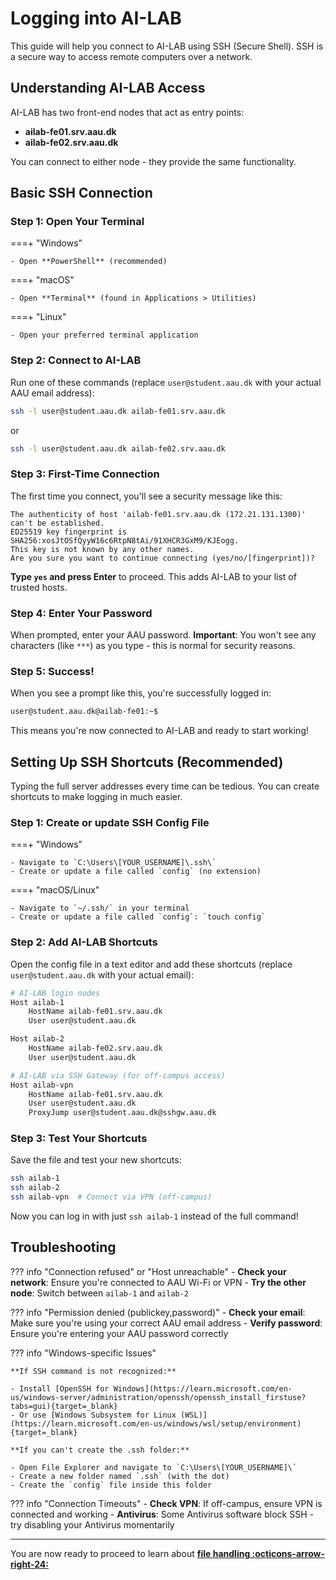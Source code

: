 # Logging into AI-LAB

This guide will help you connect to AI-LAB using SSH (Secure Shell). SSH is a secure way to access remote computers over a network.

## Understanding AI-LAB Access

AI-LAB has two front-end nodes that act as entry points:

- **ailab-fe01.srv.aau.dk**
- **ailab-fe02.srv.aau.dk**

You can connect to either node - they provide the same functionality.

## Basic SSH Connection

### Step 1: Open Your Terminal

===+ "Windows"

    - Open **PowerShell** (recommended)

===+ "macOS"

    - Open **Terminal** (found in Applications > Utilities)

===+ "Linux"

    - Open your preferred terminal application

### Step 2: Connect to AI-LAB

Run one of these commands (replace `user@student.aau.dk` with your actual AAU email address):

```bash
ssh -l user@student.aau.dk ailab-fe01.srv.aau.dk
```

or

```bash
ssh -l user@student.aau.dk ailab-fe02.srv.aau.dk
```

### Step 3: First-Time Connection

The first time you connect, you'll see a security message like this:

```
The authenticity of host 'ailab-fe01.srv.aau.dk (172.21.131.1300)' can't be established.
ED25519 key fingerprint is SHA256:xosJtOSfQyyW16c6RtpN8tAi/91XHCR3GxM9/KJEogg.
This key is not known by any other names.
Are you sure you want to continue connecting (yes/no/[fingerprint])?
```

**Type `yes` and press Enter** to proceed. This adds AI-LAB to your list of trusted hosts.

### Step 4: Enter Your Password

When prompted, enter your AAU password. **Important**: You won't see any characters (like `***`) as you type - this is normal for security reasons.

### Step 5: Success!

When you see a prompt like this, you're successfully logged in:

```bash
user@student.aau.dk@ailab-fe01:~$
```

This means you're now connected to AI-LAB and ready to start working!

## Setting Up SSH Shortcuts (Recommended)

Typing the full server addresses every time can be tedious. You can create shortcuts to make logging in much easier.

### Step 1: Create or update SSH Config File

===+ "Windows"

    - Navigate to `C:\Users\[YOUR_USERNAME]\.ssh\`
    - Create or update a file called `config` (no extension)

===+ "macOS/Linux"

    - Navigate to `~/.ssh/` in your terminal
    - Create or update a file called `config`: `touch config`

### Step 2: Add AI-LAB Shortcuts

Open the config file in a text editor and add these shortcuts (replace `user@student.aau.dk` with your actual email):

```bash title="~/.ssh/config"
# AI-LAB login nodes
Host ailab-1
    HostName ailab-fe01.srv.aau.dk
    User user@student.aau.dk

Host ailab-2
    HostName ailab-fe02.srv.aau.dk
    User user@student.aau.dk

# AI-LAB via SSH Gateway (for off-campus access)
Host ailab-vpn
    HostName ailab-fe01.srv.aau.dk
    User user@student.aau.dk
    ProxyJump user@student.aau.dk@sshgw.aau.dk
```

### Step 3: Test Your Shortcuts

Save the file and test your new shortcuts:

```bash
ssh ailab-1
ssh ailab-2
ssh ailab-vpn  # Connect via VPN (off-campus)
```

Now you can log in with just `ssh ailab-1` instead of the full command!

## Troubleshooting

??? info "Connection refused" or "Host unreachable"
    - **Check your network**: Ensure you're connected to AAU Wi-Fi or VPN
    - **Try the other node**: Switch between `ailab-1` and `ailab-2`

??? info "Permission denied (publickey,password)"
    - **Check your email**: Make sure you're using your correct AAU email address
    - **Verify password**: Ensure you're entering your AAU password correctly

??? info "Windows-specific Issues"

    **If SSH command is not recognized:**

    - Install [OpenSSH for Windows](https://learn.microsoft.com/en-us/windows-server/administration/openssh/openssh_install_firstuse?tabs=gui){target=_blank}
    - Or use [Windows Subsystem for Linux (WSL)](https://learn.microsoft.com/en-us/windows/wsl/setup/environment){target=_blank}

    **If you can't create the .ssh folder:**

    - Open File Explorer and navigate to `C:\Users\[YOUR_USERNAME]\`
    - Create a new folder named `.ssh` (with the dot)
    - Create the `config` file inside this folder

??? info "Connection Timeouts"
    - **Check VPN**: If off-campus, ensure VPN is connected and working
    - **Antivirus**: Some Antivirus software block SSH - try disabling your Antivirus momentarily 



<hr>

You are now ready to proceed to learn about [**file handling :octicons-arrow-right-24:**](file-handling.md)